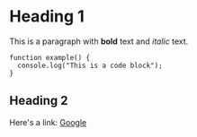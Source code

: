 # Heading 1

This is a paragraph with **bold** text and *italic* text.

```
function example() {
  console.log("This is a code block");
}
```

## Heading 2

Here's a link: [Google](https://google.com)